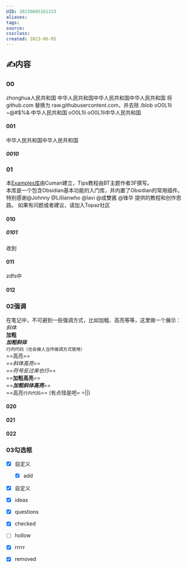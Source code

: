 ```yaml
---
UID: 20230605161333 
aliases: 
tags: 
source: 
cssclass: 
created: 2023-06-05
---
```


## ✍内容
### 00
zhonghua人民共和国
中华人民共和国中华人民共和国中华人民共和国
将 github.com 替换为 raw.githubusercontent.com，并去除 /blob
oO0L1li ~@#$%&·中华人民共和国
oO0L1li oO0L1li中华人民共和国
#### 001
中华人民共和国中华人民共和国
##### 0010

### 01
本[Examples库](https://github.com/cumany/Blue-topaz-examples)由Cuman建立，Tips教程由BT主题作者3F撰写。  
本库是一个包含Obsidian基本功能的入门库，并内置了Obsidian的常用插件。  
特别感谢@Johnny @Lillianwho @lavi @成雙酱 @锋华 提供的教程和创作思路。 
如果有问题或者建议，请加入Topaz社区
#### 010

##### 0101
收到
#### 011
zdfs中

#### 012

### 02强调

在笔记中，不可避到一些强调方式，比如加粗、高亮等等，这里做一个展示：  
_斜体_  
**加粗**  
**_加粗斜体_**  
`行内代码（也会被人当作强调方式使用）`  
==高亮==  
==_斜体高亮_==  
_==符号反过来也行==_  
==**加粗高亮**==  
==**_加粗斜体高亮_**==  
==高亮`行内代码`== (有点怪是吧= =||)
#### 020
#### 021

#### 022
### 03勾选框

- [x] 自定义
    - [x] add
- [x] 自定义
- [x] ideas
- [x] questions
- [x] checked
- [ ] hollow
- [x] rrrrr
- [x] removed

